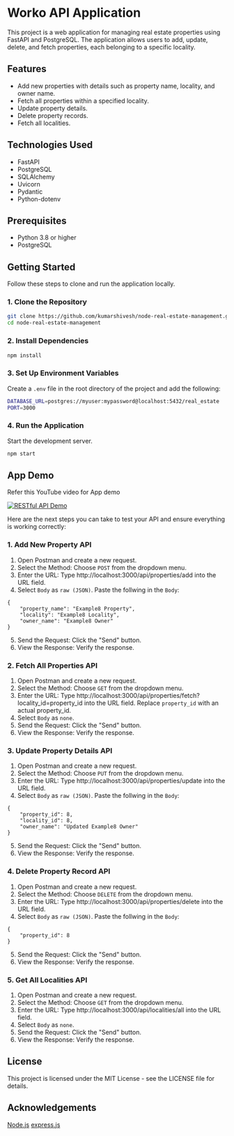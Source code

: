 # Worko API Application

This project is a web application for managing real estate properties using FastAPI and PostgreSQL. The application allows users to add, update, delete, and fetch properties, each belonging to a specific locality.

## Features

- Add new properties with details such as property name, locality, and owner name.
- Fetch all properties within a specified locality.
- Update property details.
- Delete property records.
- Fetch all localities.

## Technologies Used

- FastAPI
- PostgreSQL
- SQLAlchemy
- Uvicorn
- Pydantic
- Python-dotenv

## Prerequisites

- Python 3.8 or higher
- PostgreSQL

## Getting Started

Follow these steps to clone and run the application locally.

### 1. Clone the Repository

```bash
git clone https://github.com/kumarshivesh/node-real-estate-management.git
cd node-real-estate-management
```

### 2. Install Dependencies

```bash
npm install
```

### 3. Set Up Environment Variables

Create a `.env` file in the root directory of the project and add the following:

```bash
DATABASE_URL=postgres://myuser:mypassword@localhost:5432/real_estate
PORT=3000
```


### 4. Run the Application

Start the development server.

```bash
npm start
```

## App Demo

Refer this YouTube video for App demo

[![RESTful API Demo](https://i.ibb.co/sHwK1VD/node-rem-thumbnail.png)](https://youtu.be/wrsCoRv-CnI)

Here are the next steps you can take to test your API and ensure everything is working correctly:


### 1. Add New Property API

1. Open Postman and create a new request.
2. Select the Method: Choose `POST` from the dropdown menu.
3. Enter the URL: Type http://localhost:3000/api/properties/add into the URL field. 
4. Select `Body` as `raw (JSON)`. Paste the follwing in the `Body`:
```
{
    "property_name": "Example8 Property",
    "locality": "Example8 Locality",
    "owner_name": "Example8 Owner"
}
```
5. Send the Request: Click the "Send" button.
6. View the Response: Verify the response.

### 2. Fetch All Properties API

1. Open Postman and create a new request.
2. Select the Method: Choose `GET` from the dropdown menu.
3. Enter the URL: Type http://localhost:3000/api/properties/fetch?locality_id=property_id into the URL field. Replace `property_id` with an actual property_id. 
4. Select `Body` as `none`.
5. Send the Request: Click the "Send" button.
6. View the Response: Verify the response.

### 3. Update Property Details API

1. Open Postman and create a new request.
2. Select the Method: Choose `PUT` from the dropdown menu.
3. Enter the URL: Type http://localhost:3000/api/properties/update into the URL field.
4. Select `Body` as `raw (JSON)`. Paste the follwing in the `Body`:
```
{
    "property_id": 8,
    "locality_id": 8,
    "owner_name": "Updated Example8 Owner"
}
```
5. Send the Request: Click the "Send" button.
6. View the Response: Verify the response.

### 4. Delete Property Record API

1. Open Postman and create a new request.
2. Select the Method: Choose `DELETE` from the dropdown menu.
3. Enter the URL: Type http://localhost:3000/api/properties/delete into the URL field.
4. Select `Body` as `raw (JSON)`. Paste the follwing in the `Body`:
```
{
    "property_id": 8
}
```
5. Send the Request: Click the "Send" button.
6. View the Response: Verify the response.

### 5. Get All Localities API

1. Open Postman and create a new request.
2. Select the Method: Choose `GET` from the dropdown menu.
3. Enter the URL: Type http://localhost:3000/api/localities/all into the URL field. 
4. Select `Body` as `none`.
5. Send the Request: Click the "Send" button.
6. View the Response: Verify the response.


## License
This project is licensed under the MIT License - see the LICENSE file for details.

## Acknowledgements
[Node.js](https://nodejs.org/en)
[express.js](https://expressjs.com/)


